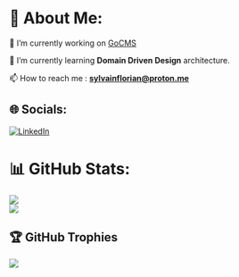 # 💫 About Me:
🔭 I’m currently working on [GoCMS](https://github.com/Floriansylvain/GoCMS)

🌱 I’m currently learning **Domain Driven Design** architecture.

📫 How to reach me : **sylvainflorian@proton.me**

## 🌐 Socials:
[![LinkedIn](https://img.shields.io/badge/LinkedIn-%230077B5.svg?logo=linkedin&logoColor=white)](https://linkedin.com/in/florian-sylvain-0651021a9) 

# 📊 GitHub Stats:
![](https://github-readme-streak-stats.herokuapp.com/?user=Floriansylvain&theme=vue&hide_border=false)<br/>
![](https://github-readme-stats.vercel.app/api/top-langs/?username=Floriansylvain&theme=vue&hide_border=false&include_all_commits=true&count_private=true&layout=compact)
## 🏆 GitHub Trophies
![](https://github-profile-trophy.vercel.app/?username=Floriansylvain&theme=flat&no-frame=false&no-bg=false&margin-w=4)

<!-- Proudly created with GPRM ( https://gprm.itsvg.in ) -->
